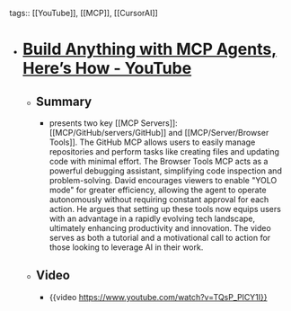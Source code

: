 tags:: [[YouTube]], [[MCP]], [[CursorAI]]

- # [Build Anything with MCP Agents, Here’s How - YouTube](https://www.youtube.com/watch?v=TQsP_PlCY1I)
	- ## Summary
		- presents two key [[MCP Servers]]: [[MCP/GitHub/servers/GitHub]] and [[MCP/Server/Browser Tools]]. The GitHub MCP allows users to easily manage repositories and perform tasks like creating files and updating code with minimal effort. The Browser Tools MCP acts as a powerful debugging assistant, simplifying code inspection and problem-solving. David encourages viewers to enable "YOLO mode" for greater efficiency, allowing the agent to operate autonomously without requiring constant approval for each action. He argues that setting up these tools now equips users with an advantage in a rapidly evolving tech landscape, ultimately enhancing productivity and innovation. The video serves as both a tutorial and a motivational call to action for those looking to leverage AI in their work.
	- ## Video
		- {{video https://www.youtube.com/watch?v=TQsP_PlCY1I}}